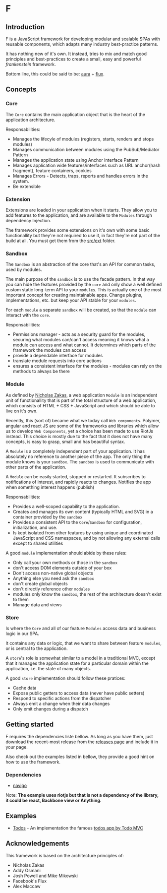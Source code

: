 # F

## Introduction

F is a JavaScript framework for developing modular and scalable SPAs with reusable components, which adapts many industry best-practice patterns.

It has nothing new of it's own. It instead, tries to mix and match good principles and best-practices to create a small, easy and powerful *frankenstein* framework.

Bottom line, this could be said to be: [aura](http://aurajs.com/) + [flux](https://facebook.github.io/flux/docs/overview.html).

## Concepts

### Core

The `Core` contains the main application object that is the heart of the application architecture.

Responsabilities:

- Manages the lifecyle of modules (registers, starts, renders and stops modules)
- Manages communication between modules using the PubSub/Mediator Pattern
- Manages the application state using Anchor Interface Pattern
- Manages application wide features/interfaces such as URL anchor(hash fragment), feature containers, cookies
- Manages Errors - Detects, traps, reports and handles errors in the system.
- Be extensible

### Extension

Extensions are loaded in your application when it starts. They allow you to add features to the application, and are available to the `Modules` through dependency Injection.

The framework provides some extensions on it's own with some basic functionallity but they're not required to use it, in fact they're not part of the build at all. You must get them from the [src/ext](./src/ext) folder.

### Sandbox

The `Sandbox` is an abstraction of the core that's an API for common tasks, used by modules.

The main purpose of the `sandbox` is to use the facade pattern. In that way you can hide the features provided by the `core` and only show a well defined custom static long-term API to your `modules`. This is actually one of the most important concept for creating maintainable apps. Change plugins, implementations, etc. but keep your API stable for your `modules`.

For each `module` a separate `sandbox` will be created, so that the `module` can interact with the `core`.

Responsabilities:

- Permissions manager - acts as a security guard for the modules, securing what modules can/can't access meaning it knows what a module can access and what cannot. It determines which parts of the framework the modules can access
- provide a dependable interface for modules
- translate module requests into core actions
- ensures a consistent interface for the modules - modules can rely on the methods to always be there

### Module

As defined by [Nicholas Zakas](), a web application `Module` is an independent unit of functionallity that is part of the total structure of a web application, which consists of HTML + CSS + JavaScript and which should be able to live on it's own.

Recently, this (sort of) became what we today call `Web components`. Polymer, angular and react JS are some of the frameworks and libraries which allow us to develop `Web Components`, yet a choice has been made to use RiotJs instead. This choice is mostly due to the fact that it does not have many concepts, is easy to grasp, small and has beautiful syntax.

A `Module` is a completely independent part of your application. It has absolutely no reference to another piece of the app. The only thing the module knows is your `sandbox`. The `sandbox` is used to communicate with other parts of the application.

A `Module` can be easily started, stopped or restarted. It subscribes to notifications of interest, and rapidly reacts to changes. Notifies the app when something interest happens (publish)

Responsabilities:

- Provides a well-scoped capability to the application.
- Creates and manages its own content (typically HTML and SVG) in a container provided by the  `sandbox`
- Provides a consistent API to the `Core`/`Sandbox` for configuration, initialization, and use.
- Is kept isolated from other features by using unique and coordinated JavaScript and CSS namespaces, and by not allowing any external calls except to shared utilities

A good `module` implementation should abide by these rules:

- Only call your own methods or those in the `sandbox`
- don't access DOM elements outside of your box
- Don't access non-native global objects
- Anything else you need ask the `sandbox`
- don't create global objects
- don't directly reference other `module`s
- modules only know the `sandbox`, the rest of the architecture doesn't exist to them
- Manage data and views

### Store

Is where the `Core` and all of our feature `Modules` access data and business logic in our SPA.

It contains any data or logic, that we want to share between feature `modules`, or is central to the application.

A `store`'s role is somewhat similar to a model in a traditional MVC, except that it manages the application state for a particular domain within the application, i.e. the state of many objects.

A good `store` implementation should follow these pratices:

- Cache data
- Expose public getters to access data (never have public setters)
- Respond to specific actions from the dispatcher
- Always emit a change when their data changes
- Only emit changes during a dispatch

## Getting started

F requires the dependencies liste bellow. As long as you have them, just download the recent-most release from the [releases page](./releases) and include it in your page.

Also check out the examples listed in bellow, they provide a good hint on how to use the framework.

### Dependencies
- [navigo](https://github.com/krasimir/navigo)

Note: **The example uses riotjs but that is not a dependency of the library, it could be react, Backbone view or Anything.**

## Examples

- [Todos](/examples/todos) - An implementation the famous [todos app by Todo MVC](http://todomvc.com/)

## Acknowledgements

This framework is based on the architecture principles of:

- Nicholas Zakas
- Addy Osmani
- Josh Powell and Mike Mikowski
- Facebook's Flux
- Alex Maccaw
